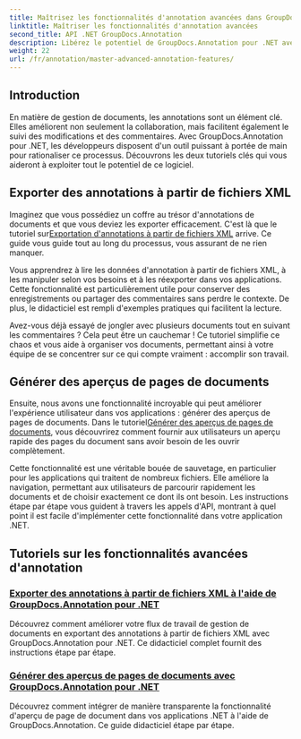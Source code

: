```yaml
---
title: Maîtrisez les fonctionnalités d'annotation avancées dans GroupDocs.Annotation pour .NET
linktitle: Maîtriser les fonctionnalités d'annotation avancées
second_title: API .NET GroupDocs.Annotation
description: Libérez le potentiel de GroupDocs.Annotation pour .NET avec des didacticiels sur l'exportation d'annotations XML et la génération d'aperçus de pages de documents.
weight: 22
url: /fr/annotation/master-advanced-annotation-features/
---
```

## Introduction

En matière de gestion de documents, les annotations sont un élément clé. Elles améliorent non seulement la collaboration, mais facilitent également le suivi des modifications et des commentaires. Avec GroupDocs.Annotation pour .NET, les développeurs disposent d'un outil puissant à portée de main pour rationaliser ce processus. Découvrons les deux tutoriels clés qui vous aideront à exploiter tout le potentiel de ce logiciel.

## Exporter des annotations à partir de fichiers XML

 Imaginez que vous possédiez un coffre au trésor d'annotations de documents et que vous deviez les exporter efficacement. C'est là que le tutoriel sur[Exportation d'annotations à partir de fichiers XML](./export-annotations-from-xml-file/) arrive. Ce guide vous guide tout au long du processus, vous assurant de ne rien manquer. 

Vous apprendrez à lire les données d'annotation à partir de fichiers XML, à les manipuler selon vos besoins et à les réexporter dans vos applications. Cette fonctionnalité est particulièrement utile pour conserver des enregistrements ou partager des commentaires sans perdre le contexte. De plus, le didacticiel est rempli d'exemples pratiques qui facilitent la lecture. 

Avez-vous déjà essayé de jongler avec plusieurs documents tout en suivant les commentaires ? Cela peut être un cauchemar ! Ce tutoriel simplifie ce chaos et vous aide à organiser vos documents, permettant ainsi à votre équipe de se concentrer sur ce qui compte vraiment : accomplir son travail.

## Générer des aperçus de pages de documents

 Ensuite, nous avons une fonctionnalité incroyable qui peut améliorer l'expérience utilisateur dans vos applications : générer des aperçus de pages de documents. Dans le tutoriel[Générer des aperçus de pages de documents](./generate-document-page-previews/), vous découvrirez comment fournir aux utilisateurs un aperçu rapide des pages du document sans avoir besoin de les ouvrir complètement.

Cette fonctionnalité est une véritable bouée de sauvetage, en particulier pour les applications qui traitent de nombreux fichiers. Elle améliore la navigation, permettant aux utilisateurs de parcourir rapidement les documents et de choisir exactement ce dont ils ont besoin. Les instructions étape par étape vous guident à travers les appels d'API, montrant à quel point il est facile d'implémenter cette fonctionnalité dans votre application .NET. 

## Tutoriels sur les fonctionnalités avancées d'annotation
### [Exporter des annotations à partir de fichiers XML à l'aide de GroupDocs.Annotation pour .NET](./export-annotations-from-xml-file/)
Découvrez comment améliorer votre flux de travail de gestion de documents en exportant des annotations à partir de fichiers XML avec GroupDocs.Annotation pour .NET. Ce didacticiel complet fournit des instructions étape par étape.
### [Générer des aperçus de pages de documents avec GroupDocs.Annotation pour .NET](./generate-document-page-previews/)
Découvrez comment intégrer de manière transparente la fonctionnalité d'aperçu de page de document dans vos applications .NET à l'aide de GroupDocs.Annotation. Ce guide didacticiel étape par étape.